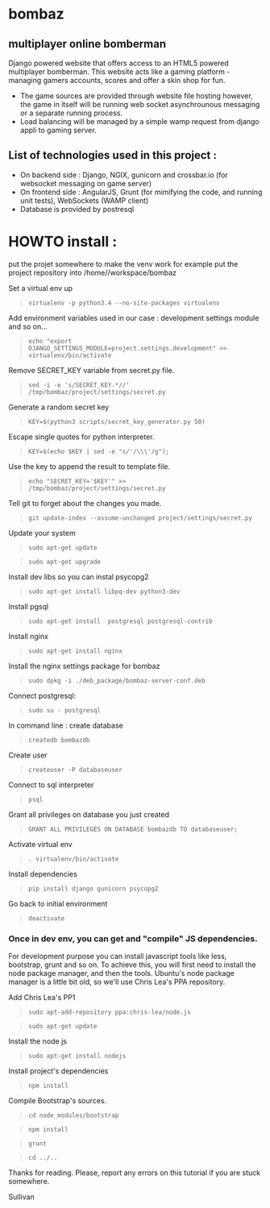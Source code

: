 # bombaz

## multiplayer online bomberman

Django powered website that offers access to an HTML5 powered multiplayer bomberman. This website acts like a gaming platform - managing gamers accounts, scores and offer a skin shop for fun.
- The game sources are provided through website file hosting however, the game in itself will be running web socket asynchrounous messaging or a separate running process.
- Load balancing will be managed by a simple wamp request from django appli to gaming server.

## List of technologies used in this project :
- On backend side : Django, NGIX, gunicorn and crossbar.io (for websocket messaging on game server) 
- On frontend side : AngularJS, Grunt (for mimifying the code, and running unit tests), WebSockets (WAMP client)
- Database is provided by postresql

# HOWTO install : 

put the projet somewhere to make the venv work
for example put the project repository into /home/<you>/workspace/bombaz

Set a virtual env up
> ```virtualenv -p python3.4 --no-site-packages virtualenv```

Add environment variables used in our case : development settings module and so on...
> ```echo "export DJANGO_SETTINGS_MODULE=project.settings.development" >> virtualenv/bin/activate```

Remove SECRET_KEY variable from secret.py file.
> ```sed -i -e 's/SECRET_KEY.*//' /tmp/bombaz/project/settings/secret.py```

Generate a random secret key
> ```KEY=$(python3 scripts/secret_key_generator.py 50)```

Escape single quotes for python interpreter.
> ```KEY=$(echo $KEY | sed -e "s/'/\\\'/g");```

Use the key to append the result to template file.
> ```echo "SECRET_KEY='$KEY'" >> /tmp/bombaz/project/settings/secret.py```

Tell git to forget about the changes you made.
> ```git update-index --assume-unchanged project/settings/secret.py```

Update your system
> ```sudo apt-get update```

> ```sudo apt-get upgrade```

Install dev libs so you can instal psycopg2
> ```sudo apt-get install libpq-dev python3-dev```

Install pgsql
> ```sudo apt-get install  postgresql postgresql-contrib```

Install nginx
> ```sudo apt-get install nginx```

Install the nginx settings package for bombaz 
> ```sudo dpkg -i ./deb_package/bombaz-server-conf.deb```

Connect postgresql:
> ```sudo su - postgresql```

In command line : create database
> ```createdb bombazdb```

Create user
> ```createuser -P databaseuser```

Connect to sql interpreter
> ```psql```

Grant all privileges on database you just created
> ```GRANT ALL PRIVILEGES ON DATABASE bombazdb TO databaseuser;```

Activate virtual env
> ```. virtualenv/bin/activate```

Install dependencies
> ```pip install django gunicorn psycopg2```

Go back to initial environment
> ```deactivate```

### Once in dev env, you can  get and "compile" JS dependencies.
For development purpose you can install javascript tools like less, bootstrap, grunt and so on.
To achieve this, you will first need to install the node package manager, and then the 
tools. Ubuntu's node package manager is a little bit old, so we'll use Chris Lea's PPA
repository.

Add Chris Lea's PP1
> ```sudo apt-add-repository ppa:chris-lea/node.js```

> ```sudo apt-get update```

Install the node js
> ```sudo apt-get install nodejs```

Install project's dependencies
> ```npm install```

Compile Bootstrap's sources.
> ```cd node_modules/bootstrap```

> ```npm install```

> ```grunt ```

> ```cd ../..```

Thanks for reading. Please, report any errors on this tutorial if you are stuck somewhere.

Sullivan

